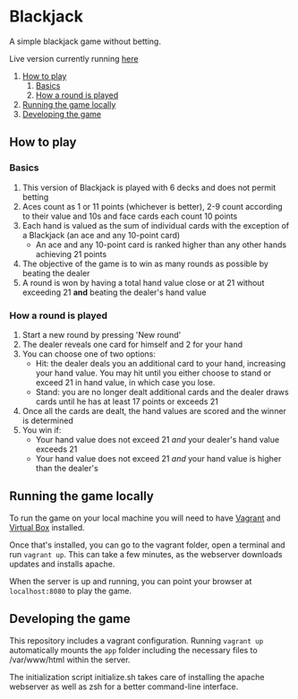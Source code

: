# Blackjack

A simple blackjack game without betting. 

Live version currently running [here](blackjack.felixweinberger.com)

<!-- MarkdownTOC -->

1. [How to play](#how-to-play)
    1. [Basics](#basics)
    1. [How a round is played](#how-a-round-is-played)
1. [Running the game locally](#running-the-game-locally)
1. [Developing the game](#developing-the-game)

<!-- /MarkdownTOC -->

## How to play

### Basics

1. This version of Blackjack is played with 6 decks and does not permit betting
1. Aces count as 1 or 11 points (whichever is better), 2-9 count according to their value and 10s and face cards each count 10 points
1. Each hand is valued as the sum of individual cards with the exception of a Blackjack (an ace and any 10-point card)
    + An ace and any 10-point card is ranked higher than any other hands achieving 21 points
1. The objective of the game is to win as many rounds as possible by beating the dealer
1. A round is won by having a total hand value close or at 21 without exceeding 21 __and__ beating the dealer's hand value

### How a round is played

1. Start a new round by pressing 'New round'
1. The dealer reveals one card for himself and 2 for your hand
1. You can choose one of two options:
    + Hit: the dealer deals you an additional card to your hand, increasing your hand value. You may hit until you either choose to stand or exceed 21 in hand value, in which case you lose.
    + Stand: you are no longer dealt additional cards and the dealer draws cards until he has at least 17 points or exceeds 21
1. Once all the cards are dealt, the hand values are scored and the winner is determined
1. You win if:
    + Your hand value does not exceed 21 _and_ your dealer's hand value exceeds 21
    + Your hand value does not exceed 21 _and_ your hand value is higher than the dealer's

## Running the game locally

To run the game on your local machine you will need to have [Vagrant](https://www.vagrantup.com/) and [Virtual Box](https://www.virtualbox.org/wiki/Downloads) installed. 

Once that's installed, you can go to the vagrant folder, open a terminal and run `vagrant up`. This can take a few minutes, as the webserver downloads updates and installs apache. 

When the server is up and running, you can point your browser at `localhost:8080` to play the game.

## Developing the game

This repository includes a vagrant configuration. Running `vagrant up` automatically mounts the `app` folder including the necessary files to /var/www/html within the server.

The initialization script initialize.sh takes care of installing the apache webserver as well as zsh for a better command-line interface.